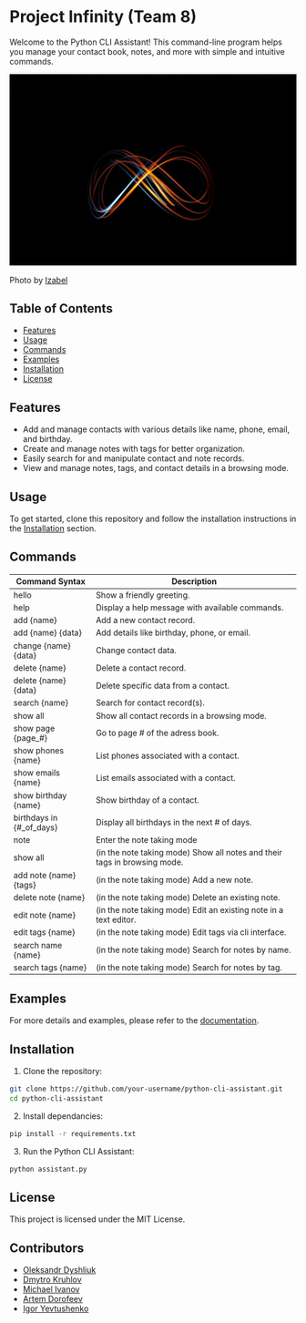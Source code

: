 # Project Infinity (Team 8)

Welcome to the Python CLI Assistant! This command-line program helps you manage your contact book, notes, and more with simple and intuitive commands.

![Logo](https://github.com/Dishalex/Infinity/blob/dev/Documentation/logo.jpg)

Photo by [Izabel](https://unsplash.com/@peacelily234?utm_source=unsplash&utm_medium=referral&utm_content=creditCopyText")

## Table of Contents
- [Features](#features)
- [Usage](#usage)
- [Commands](#commands)
- [Examples](#examples)
- [Installation](#installation)
- [License](#license)

## Features
- Add and manage contacts with various details like name, phone, email, and birthday.
- Create and manage notes with tags for better organization.
- Easily search for and manipulate contact and note records.
- View and manage notes, tags, and contact details in a browsing mode.

## Usage
To get started, clone this repository and follow the installation instructions in the [Installation](#installation) section.

## Commands

| Command Syntax           | Description                                                               |
|--------------------------|---------------------------------------------------------------------------|
| hello                    | Show a friendly greeting.                                                 |
| help                     | Display a help message with available commands.                           |
| add {name}               | Add a new contact record.                                                 |
| add {name} {data}        | Add details like birthday, phone, or email.                               |
| change {name} {data}     | Change contact data.                                                      |
| delete {name}            | Delete a contact record.                                                  |
| delete {name}  {data}    | Delete specific data from a contact.                                      |
| search {name}            | Search for contact record(s).                                             |
| show all                 | Show all contact records in a browsing mode.                              |
| show page {page_#}       | Go to page # of the adress book.                                          |
| show phones {name}       | List phones associated with a contact.                                    |
| show emails {name}       | List emails associated with a contact.                                    |
| show birthday {name}     | Show birthday of a contact.                                               |
| birthdays in {#_of_days} | Display all birthdays in the next # of days.                              |
| note                     | Enter the note taking mode                                                |
| show all                 | (in the note taking mode) Show all notes and their tags in browsing mode. |
| add note {name} {tags}   | (in the note taking mode) Add a new note.                                 |
| delete note {name}       | (in the note taking mode) Delete an existing note.                        |
| edit note {name}         | (in the note taking mode) Edit an existing note in a text editor.         |
| edit tags {name}         | (in the note taking mode) Edit tags via cli interface.                    |
| search name {name}       | (in the note taking mode) Search for notes by name.                       |
| search tags {name}       | (in the note taking mode) Search for notes by tag.                        |

## Examples

For more details and examples, please refer to the [documentation](./Documentation/).

## Installation

1. Clone the repository:
 ```bash
git clone https://github.com/your-username/python-cli-assistant.git
cd python-cli-assistant
```
2. Install dependancies:

```bash
pip install -r requirements.txt
```

3. Run the Python CLI Assistant:

```bash
python assistant.py
```

## License

This project is licensed under the MIT License.

## Contributors
- [Oleksandr Dyshliuk](https://github.com/Dishalex)
- [Dmytro Kruhlov](https://github.com/Dmytro-Kruhlov)
- [Michael Ivanov](https://github.com/MikeIV2007)
- [Artem Dorofeev](https://github.com/artem-dorofeev)
- [Igor Yevtushenko](https://github.com/II-777)
